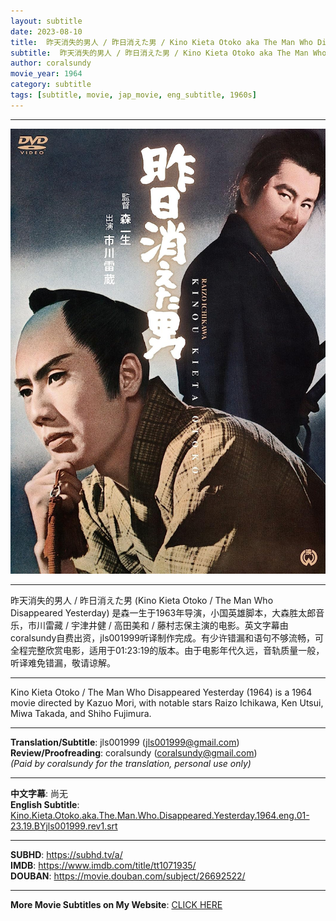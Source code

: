 ```yaml
---
layout: subtitle
date: 2023-08-10
title:  昨天消失的男人 / 昨日消えた男 / Kino Kieta Otoko aka The Man Who Disappeared Yesterday 1964 Subtitle (English)
subtitle:  昨天消失的男人 / 昨日消えた男 / Kino Kieta Otoko aka The Man Who Disappeared Yesterday 1964 Subtitle (English)
author: coralsundy
movie_year: 1964
category: subtitle
tags: [subtitle, movie, jap_movie, eng_subtitle, 1960s]
---
```


------

<img src="../assets/tt1071935.jpg" alt="tt1071935_cover_art" />

------

昨天消失的男人 / 昨日消えた男 (Kino Kieta Otoko / The Man Who Disappeared Yesterday) 是森一生于1963年导演，小国英雄脚本，大森胜太郎音乐，市川雷藏 / 宇津井健 / 高田美和 / 藤村志保主演的电影。英文字幕由coralsundy自费出资，jls001999听译制作完成。有少许错漏和语句不够流畅，可全程完整欣赏电影，适用于01:23:19的版本。由于电影年代久远，音轨质量一般，听译难免错漏，敬请谅解。

------

Kino Kieta Otoko / The Man Who Disappeared Yesterday (1964) is a 1964 movie directed by Kazuo Mori, with notable stars Raizo Ichikawa, Ken Utsui, Miwa Takada, and Shiho Fujimura.

------

**Translation/Subtitle**: jls001999 (jls001999@gmail.com)<br>
**Review/Proofreading**: coralsundy (coralsundy@gmail.com)<br>
*(Paid by coralsundy for the translation, personal use only)*

------

**中文字幕**: 尚无<br>
**English Subtitle**: [Kino.Kieta.Otoko.aka.The.Man.Who.Disappeared.Yesterday.1964.eng.01-23.19.BYjls001999.rev1.srt](../subtitles/Kino.Kieta.Otoko.aka.The.Man.Who.Disappeared.Yesterday.1964.eng.01-23.19.BYjls001999.rev1.srt)

------

**SUBHD**: <https://subhd.tv/a/><br>
**IMDB**: <https://www.imdb.com/title/tt1071935/><br>
**DOUBAN**: <https://movie.douban.com/subject/26692522/>

------

**More Movie Subtitles on My Website**: <a href='{% post_url 2021-01-10-subtitles-summary-list %}'>CLICK HERE</a>


